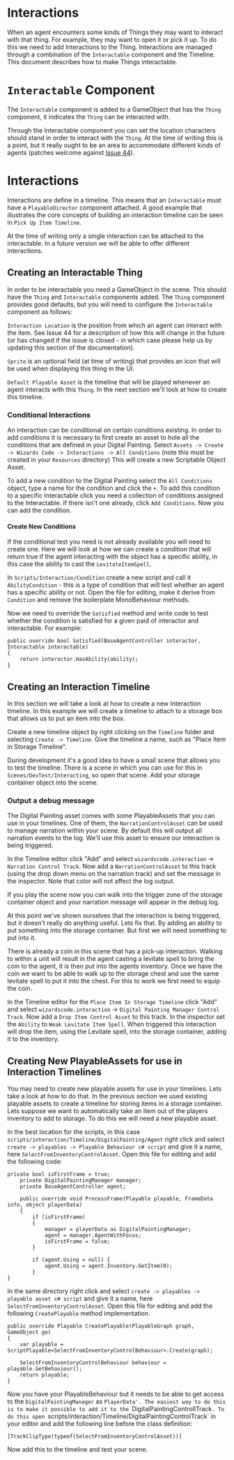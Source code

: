 ﻿# Interactions

When an agent encounters some kinds of Things they may want to interact with that thing. For example, they may want to open it or pick it up. To do this we need to add Interactions to the Thing. Interactions are managed through a combination of the `Interactable` component and the Timeline. This document describes how to make Things interactable.

# `Interactable` Component

The `Interactable` component is added to a GameObject that has the `Thing` component, it indicates the `Thing` can be interacted with.

Through the Interactable component you can set the location characters should stand in order to interact with the `Thing`. At the time of writing this is a point, but it really ought to be an area to accommodate different kinds of agents (patches welcome against [Issue 44](https://github.com/DigitalPainting/DigitalPainting/issues/44)).

# Interactions

Interactions are define in a timeline. This means that an `Interactable` must have a `PlayableDirector` component attached. A good example that illustrates the core concepts of building an interaction timeline can be seen in `Pick Up Item Timeline`.

At the time of writing only a single interaction can be attached to the interactable. In a future version we will be able to offer different interactions.

## Creating an Interactable Thing

In order to be interactable you need a GameObject in the scene. This should have the `Thing` and `Interactable` components added. The `Thing` component provides good defaults, but you will need to configure the `Interactable` component as follows:

`Interaction Location` is the position from which an agent can interact with the item. See Issue 44 for a description of how this will change in the future (or has changed if the issue is closed - in which case please help us by updating this section of the documentation).

`Sprite` is an optional field (at time of writing) that provides an icon that will be used when displaying this thing in the UI.

`Default Playable Asset` is the timeline that will be played whenever an agent interacts with this `Thing`. In the next section we'll look at how to create this timeline.

### Conditional Interactions

An interaction can be conditional on certain conditions existing. In order to add conditions it is necessary to first create an asset to hole all the conditions that are defined in your Digital Painting. Select `Assets -> Create -> Wizards Code -> Interactions -> All Conditions` (note this must be created in your `Resources` directory) This will create a new Scriptable Object Asset.

To add a new condition to the Digital Painting select the `All Conditions` object, type a name for the condition and click the `+`. To add this condition to a specific Interactable click you need a collection of conditions assigned to the Interactable. If there isn't one already, click `Add Conditions`. Now you can  add the condition. 

#### Create New Conditions

If the conditional test you need is not already available you will need to create one. Here we will look at how we can create a condition that will return true if the agent interacting with the object has a specific ability, in this case the ability to cast the `LevitateItemSpell`.

In `Scripts/Interaction/Condition` create a new script and call it `AbilityCondition` - this is a type of condition that will test whether an agent has a specific ability or not. Open the file for editing, make it derive from `Condition` and remove the boilerplate MonoBehaviour methods.

Now we need to override the `Satisfied` method and write code to test whether the condition is satisfied for a given paid of interactor and interactable. For example:

```
public override bool Satisfied(BaseAgentController interactor, Interactable interactable)
{
    return interactor.HasAbility(ability);
}
```


## Creating an Interaction Timeline

In this section we will take a look at how to create a new Interaction timeline. In this example we will create a timeline to attach to a storage box that allows us to put an item into the box.

Create a new timeline object by right clicking on the `Timeline` folder and selecting `Create -> Timeline`. Give the timeline a name, such as "Place Item in Storage Timeline".

During development it's a good idea to have a small scene that allows you to test the timeline. There is a scene in which you can use for this in `Scenes/DevTest/Interacting`, so open that scene. Add your storage container object into the scene.

### Output a debug message

The Digital Painting asset comes with some PlayableAssets that you can use in your timelines. One of them, the `NarrationControlAsset` can be used to manage narration within your scene. By default this will output all narration events to the log. We'll use this asset to ensure our interaction is being triggered.

In the Timeline editor click "Add" and select `wizardscode.interaction` -> `Narration Control Track`. Now add a `NarrationControlAsset` to this track (using the drop down menu on the narration track) and set the message in the inspector. Note that color will not affect the log output.

If you play the scene now you can walk into the trigger zone of the storage container object and your narration message will appear in the debug log.

At this point we've shown ourselves that the interaction is being triggered, but it doesn't really do anything useful. Lets fix that. By adding an ability to put something into the storage container. But first we will need something to put into it.

There is already a coin in this scene that has a pick-up interaction. Walking to within a unit will result in the agent casting a levitate spell to bring the coin to the agent, it is then put into the agents inventory. Once we have the coin we want to be able to walk up to the storage chest and use the same levitate spell to put it into the chest. For this to work we first need to equip the coin.

In the Timeline editor for the `Place Item In Storage Timeline` click "Add" and select `wizardscode.interaction` -> `Digital Painting Manager Control Track`. Now add a `Drop Item Control Asset` to this track. In the inspector set the `Ability` to `Weak Levitate Item Spell`. When triggered this interaction will drop the item, using the Levitate spell, into the storage container, adding it to the inventory.

## Creating New PlayableAssets for use in Interaction Timelines

You may need to create new playable assets for use in your timelines. Lets take a look at how to do that. In the previous section we used existing playable assets to create a timeline for storing items in a storage container. Lets suppose we want to automatically take an item out of the players inventory to add to storage. To do this we will need a new playable asset.

In the best location for the scripts, in this case `scripts/interaction/Timeline/DigitalPainting/Agent` right click and select `create -> playables -> Playable Behaviour c# script` and give it a name, here `SelectFromInventoryControlAsset`. Open this file for editing and add the following code:

```
private bool isFirstFrame = true;
    private DigitalPaintingManager manager;
    private BaseAgentController agent;

    public override void ProcessFrame(Playable playable, FrameData info, object playerData)
    {
        if (isFirstFrame)
        {
            manager = playerData as DigitalPaintingManager;
            agent = manager.AgentWithFocus;
            isFirstFrame = false;
        }

        if (agent.Using = null) {
            agent.Using = agent.Inventory.GetItem(0);
        }
}
```

In the same directory right click and select `create -> playables -> playable asset c# script` and give it a name, here `SelectFromInventoryControlAsset`. Open this file for editing and add the following `CreatePlayable` method implementation.

```
public override Playable CreatePlayable(PlayableGraph graph, GameObject go)
{
    var playable = ScriptPlayable<SelectFromInventoryControlBehaviour>.Create(graph);

    SelectFromInventoryControlBehaviour behaviour = playable.GetBehaviour();
    return playable;
}
```

Now you have your PlayableBehaviour but it needs to be able to get access to the `DigitalPaintingManager` as `PlayerData'. The easiest way to do this is to make it possible to add it to the `DigitalPaintingControllTrack`. To do this open `scripts/interaction/Timeline/DigitalPaintingControlTrack` in your editor and add the following line before the class definition:

```
[TrackClipType(typeof(SelectFromInventoryControlAsset))]
```

Now add this to the timeline and test your scene.
